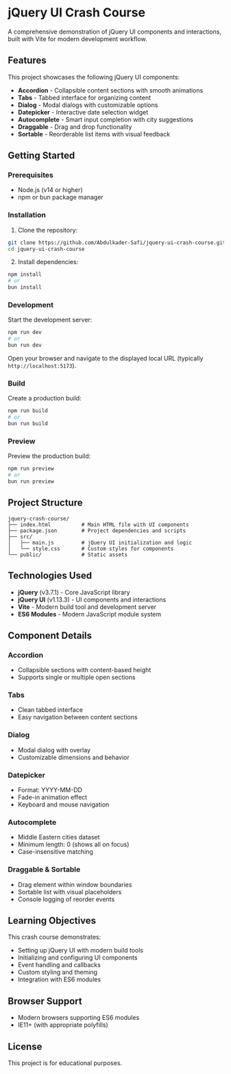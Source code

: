 # jQuery UI Crash Course

A comprehensive demonstration of jQuery UI components and interactions, built with Vite for modern development workflow.

## Features

This project showcases the following jQuery UI components:

- **Accordion** - Collapsible content sections with smooth animations
- **Tabs** - Tabbed interface for organizing content
- **Dialog** - Modal dialogs with customizable options
- **Datepicker** - Interactive date selection widget
- **Autocomplete** - Smart input completion with city suggestions
- **Draggable** - Drag and drop functionality
- **Sortable** - Reorderable list items with visual feedback

## Getting Started

### Prerequisites

- Node.js (v14 or higher)
- npm or bun package manager

### Installation

1. Clone the repository:
```bash
git clone https://github.com/Abdulkader-Safi/jquery-ui-crash-course.git
cd jquery-ui-crash-course
```

2. Install dependencies:
```bash
npm install
# or
bun install
```

### Development

Start the development server:
```bash
npm run dev
# or
bun run dev
```

Open your browser and navigate to the displayed local URL (typically `http://localhost:5173`).

### Build

Create a production build:
```bash
npm run build
# or
bun run build
```

### Preview

Preview the production build:
```bash
npm run preview
# or
bun run preview
```

## Project Structure

```
jquery-crash-course/
├── index.html          # Main HTML file with UI components
├── package.json        # Project dependencies and scripts
├── src/
│   ├── main.js         # jQuery UI initialization and logic
│   └── style.css       # Custom styles for components
└── public/             # Static assets
```

## Technologies Used

- **jQuery** (v3.7.1) - Core JavaScript library
- **jQuery UI** (v1.13.3) - UI components and interactions
- **Vite** - Modern build tool and development server
- **ES6 Modules** - Modern JavaScript module system

## Component Details

### Accordion
- Collapsible sections with content-based height
- Supports single or multiple open sections

### Tabs
- Clean tabbed interface
- Easy navigation between content sections

### Dialog
- Modal dialog with overlay
- Customizable dimensions and behavior

### Datepicker
- Format: YYYY-MM-DD
- Fade-in animation effect
- Keyboard and mouse navigation

### Autocomplete
- Middle Eastern cities dataset
- Minimum length: 0 (shows all on focus)
- Case-insensitive matching

### Draggable & Sortable
- Drag element within window boundaries
- Sortable list with visual placeholders
- Console logging of reorder events

## Learning Objectives

This crash course demonstrates:
- Setting up jQuery UI with modern build tools
- Initializing and configuring UI components
- Event handling and callbacks
- Custom styling and theming
- Integration with ES6 modules

## Browser Support

- Modern browsers supporting ES6 modules
- IE11+ (with appropriate polyfills)

## License

This project is for educational purposes.